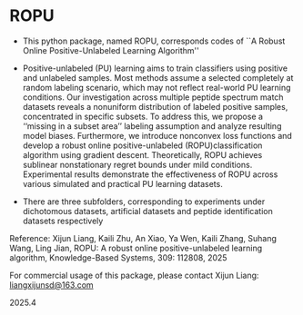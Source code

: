 


# ROPU
* This python package, named ROPU, corresponds codes of  ``A Robust Online  Positive-Unlabeled Learning Algorithm''
  


* Positive-unlabeled (PU) learning aims to train classifiers using positive and unlabeled samples. Most methods assume a selected completely at random labeling scenario, which may not reflect real-world PU learning conditions. Our investigation across multiple peptide spectrum match datasets reveals a nonuniform distribution of labeled positive samples, concentrated in specific subsets. To address this, we propose a ‘‘missing in a subset
area’’ labeling assumption and analyze resulting model biases. Furthermore, we introduce nonconvex loss functions and develop a robust online positive-unlabeled (ROPU)classification algorithm using gradient descent.
Theoretically, ROPU achieves sublinear nonstationary regret bounds under mild conditions. Experimental results demonstrate the effectiveness of ROPU across various simulated and practical PU learning datasets.

* There are three subfolders, corresponding to experiments under dichotomous datasets, artificial datasets and peptide identification datasets respectively
  
Reference:
Xijun Liang, Kaili Zhu, An Xiao, Ya Wen, Kaili Zhang, Suhang Wang, Ling Jian, ROPU: A robust online positive-unlabeled learning algorithm, Knowledge-Based Systems, 309: 112808, 2025

 For commercial usage of this package, please contact     Xijun Liang:  liangxijunsd@163.com

2025.4 




 
  
